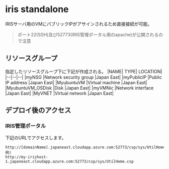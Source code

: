# iris standalone
IRISサーバ用のVMにパブリックIPがアサインされるため直接接続が可能。  
> ポート22(SSH)及び52773(IRIS管理ポータル用のapache)が公開されるので注意

## リソースグループ
指定したリソースグループ下に下記が作成される。
|NAME|	TYPE|	LOCATION|
|--|--|--|
|myNSG	|Network security group	|Japan East|
|myPublicIP	|Public IP address	|Japan East|
|MyubuntuVM	|Virtual machine	|Japan East|
|MyubuntuVM_OSDisk	|Disk	|Japan East|
|myVMNic	|Network interface	|Japan East|
|MyVNET	|Virtual network	|Japan East|

## デプロイ後のアクセス
### IRIS管理ポータル  
下記のURLでアクセスします。
```
http://[domainName].japaneast.cloudapp.azure.com:52773/csp/sys/UtilHome.csp 
例)
http://my-irishost-1.japaneast.cloudapp.azure.com:52773/csp/sys/UtilHome.csp
```